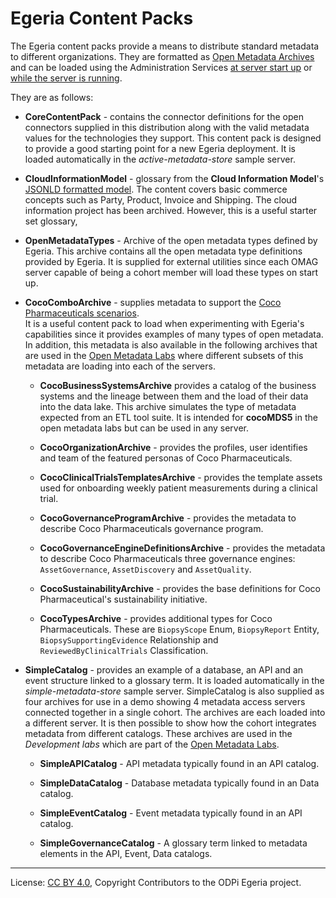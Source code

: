 <!-- SPDX-License-Identifier: CC-BY-4.0 -->
<!-- Copyright Contributors to the ODPi Egeria project 2020. -->

# Egeria Content Packs

The Egeria content packs provide a means to distribute standard metadata to different organizations.
They are formatted as [Open Metadata Archives](https://egeria-project.org/concepts/open-metadata-archive)
and can be loaded using the Administration Services
[at server start up](https://egeria-project.org/guides/admin/servers/configuring-the-startup-archives)
or [while the server is running](https://egeria-project.org/guides/operations/adding-archive-to-running-server).

They are as follows:

* **CoreContentPack** - contains the connector definitions for the open connectors supplied in this distribution along with the valid metadata values for the technologies they support.
This content pack is designed to provide a good starting point for a new Egeria deployment.
It is loaded automatically in the *active-metadata-store* sample server.

* **CloudInformationModel** - glossary from the **Cloud Information Model**'s
[JSONLD formatted model](https://raw.githubusercontent.com/cloudinformationmodel/cloudinformationmodel/master/dist/model.jsonld).
The content covers basic commerce concepts such as Party, Product, Invoice and Shipping.
The cloud information project has been archived.  However, this is a useful starter set glossary,

* **OpenMetadataTypes** - Archive of the open metadata types defined by Egeria.
This archive contains all the open metadata type definitions provided by Egeria.
It is supplied for external utilities since each OMAG server capable of being a cohort member will load these types on start up.

* **CocoComboArchive** - supplies metadata to support the [Coco Pharmaceuticals scenarios](https://egeria-project.org/practices/coco-pharmaceuticals/).  
It is a useful content pack to load when experimenting with Egeria's capabilities since it provides examples of many
types of open metadata.  In addition, this metadata is also available in the following archives that are used in the
[Open Metadata Labs](https://egeria-project.org/education/open-metadata-labs/overview/)
where different subsets of this metadata are loading into each of the servers.

  * **CocoBusinessSystemsArchive** provides a catalog of the business systems and the lineage between
  them and the load of their data into the data lake.  This archive simulates the type of metadata expected from
  an ETL tool suite.  It is intended for **cocoMDS5** in the open metadata labs but can be used in any server.

  * **CocoOrganizationArchive** - provides the profiles, user identifies and team of the featured
  personas of Coco Pharmaceuticals.

  * **CocoClinicalTrialsTemplatesArchive** - provides the template assets used for onboarding weekly patient measurements during a clinical trial.

  * **CocoGovernanceProgramArchive** - provides the metadata to describe Coco Pharmaceuticals governance program.

  * **CocoGovernanceEngineDefinitionsArchive** - provides the metadata to describe Coco Pharmaceuticals three governance engines:
  `AssetGovernance`, `AssetDiscovery` and `AssetQuality`.

  * **CocoSustainabilityArchive** - provides the base definitions for Coco Pharmaceutical's sustainability initiative.

  * **CocoTypesArchive** - provides additional types for Coco Pharmaceuticals.  These are `BiopsyScope` Enum, `BiopsyReport` Entity, `BiopsySupportingEvidence` Relationship and
  `ReviewedByClinicalTrials` Classification.

* **SimpleCatalog** - provides an example of a database, an API and an event structure linked to a glossary term.
It is loaded automatically in the *simple-metadata-store* sample server.
SimpleCatalog is also supplied as four archives for use in a demo showing 4 metadata access servers connected together in a single cohort.
The archives are each loaded into a different server.
It is then possible to show how the cohort integrates metadata from different catalogs.
These archives are used in the *Development labs* which are part of the [Open Metadata Labs](https://egeria-project.org/education/open-metadata-labs/overview/).

  * **SimpleAPICatalog** - API metadata typically found in an API catalog.

  * **SimpleDataCatalog** - Database metadata typically found in an Data catalog.

  * **SimpleEventCatalog** - Event metadata typically found in an API catalog.

  * **SimpleGovernanceCatalog** - A glossary term linked to metadata elements in the API, Event, Data catalogs.


----
License: [CC BY 4.0](https://creativecommons.org/licenses/by/4.0/),
Copyright Contributors to the ODPi Egeria project.